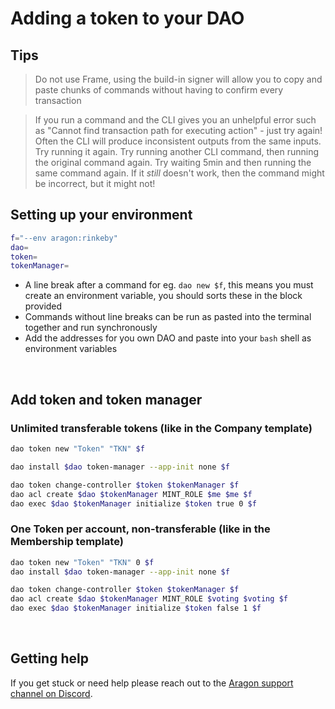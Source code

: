 # Adding a token to your DAO

## Tips

> Do not use Frame, using the build-in signer will allow you to copy and paste chunks of commands without having to confirm every transaction

> If you run a command and the CLI gives you an unhelpful error such as "Cannot find transaction path for executing action" - just try again! Often the CLI will produce inconsistent outputs from the same inputs. Try running it again. Try running another CLI command, then running the original command again. Try waiting 5min and then running the same command again. If it *still* doesn't work, then the command might be incorrect, but it might not!

## Setting up your environment

```bash
f="--env aragon:rinkeby"
dao=
token=
tokenManager=
```

- A line break after a command for eg. `dao new $f`, this means you must create an environment variable, you should sorts these in the block provided
- Commands without line breaks can be run as pasted into the terminal together and run synchronously
- Add the addresses for you own DAO and paste into your `bash` shell as environment variables

<br>

## Add token and token manager

### Unlimited transferable tokens (like in the Company template)

```bash
dao token new "Token" "TKN" $f

dao install $dao token-manager --app-init none $f

dao token change-controller $token $tokenManager $f
dao acl create $dao $tokenManager MINT_ROLE $me $me $f
dao exec $dao $tokenManager initialize $token true 0 $f

```

### One Token per account, non-transferable (like in the Membership template)

```bash
dao token new "Token" "TKN" 0 $f
dao install $dao token-manager --app-init none $f

dao token change-controller $token $tokenManager $f
dao acl create $dao $tokenManager MINT_ROLE $voting $voting $f
dao exec $dao $tokenManager initialize $token false 1 $f
```

<br>

## Getting help

If you get stuck or need help please reach out to the [Aragon support channel on Discord](https://discord.gg/NT5fNRp). 
